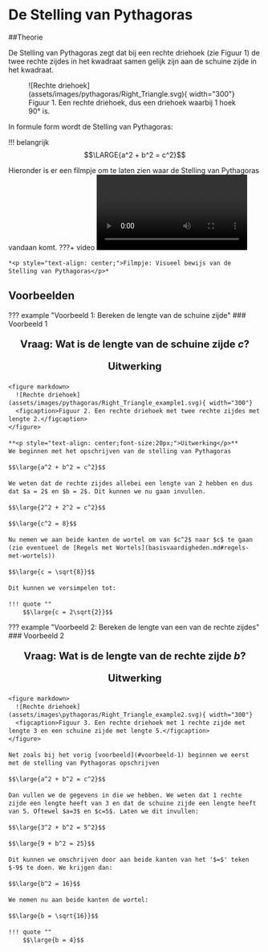 # De Stelling van Pythagoras
##Theorie

De Stelling van Pythagoras zegt dat bij een rechte driehoek (zie Figuur 1) de twee rechte zijdes in het kwadraat samen gelijk zijn aan de schuine zijde in het kwadraat.

<figure markdown>
  ![Rechte driehoek](assets/images/pythagoras/Right_Triangle.svg){ width="300"}
  <figcaption>Figuur 1. Een rechte driehoek, dus een driehoek waarbij 1 hoek 90° is.</figcaption>
</figure>

In formule form wordt de Stelling van Pythagoras:

!!! belangrijk
    $$\LARGE{a^2 + b^2 = c^2}$$

Hieronder is er een filmpje om te laten zien waar de Stelling van Pythagoras vandaan komt.
???+ video
    <video controls>
      <source src="../assets/videos/Pythagoras.mp4" type="video/mp4">
    </video>

    *<p style="text-align: center;">Filmpje: Visueel bewijs van de Stelling van Pythagoras</p>*

## Voorbeelden 
??? example "Voorbeeld 1: Bereken de lengte van de schuine zijde"
    ### Voorbeeld 1
    **<p style="text-align: center;font-size:20px;">Vraag: Wat is de lengte van de schuine zijde $c$?</p>**
        **<p style="text-align: center;font-size:20px;">Uitwerking</p>**
    
    <figure markdown>
      ![Rechte driehoek](assets/images/pythagoras/Right_Triangle_example1.svg){ width="300"}
      <figcaption>Figuur 2. Een rechte driehoek met twee rechte zijdes met lengte 2.</figcaption>
    </figure>

    **<p style="text-align: center;font-size:20px;">Uitwerking</p>**
    We beginnen met het opschrijven van de stelling van Pythagoras

    $$\large{a^2 + b^2 = c^2}$$

    We weten dat de rechte zijdes allebei een lengte van 2 hebben en dus dat $a = 2$ en $b = 2$. Dit kunnen we nu gaan invullen.

    $$\large{2^2 + 2^2 = c^2}$$

    $$\large{c^2 = 8}$$

    Nu nemen we aan beide kanten de wortel om van $c^2$ naar $c$ te gaan (zie eventueel de [Regels met Wortels](basisvaardigheden.md#regels-met-wortels))

    $$\large{c = \sqrt{8}}$$

    Dit kunnen we versimpelen tot:

    !!! quote ""
        $$\large{c = 2\sqrt{2}}$$
    
     

??? example "Voorbeeld 2: Bereken de lengte van een van de rechte zijdes"
    ### Voorbeeld 2
    **<p style="text-align: center;font-size:20px;">Vraag: Wat is de lengte van de rechte zijde $b$?</p>**
    **<p style="text-align: center;font-size:20px;">Uitwerking</p>** 

    <figure markdown>
      ![Rechte driehoek](assets/images\pythagoras/Right_Triangle_example2.svg){ width="300"}
      <figcaption>Figuur 3. Een rechte driehoek met 1 rechte zijde met lengte 3 en een schuine zijde met lengte 5.</figcaption>
    </figure>

    Net zoals bij het vorig [voorbeeld](#voorbeeld-1) beginnen we eerst met de stelling van Pythagoras opschrijven

    $$\large{a^2 + b^2 = c^2}$$

    Dan vullen we de gegevens in die we hebben. We weten dat 1 rechte zijde een lengte heeft van 3 en dat de schuine zijde een lengte heeft van 5. Oftewel $a=3$ en $c=5$. Laten we dit invullen:

    $$\large{3^2 + b^2 = 5^2}$$

    $$\large{9 + b^2 = 25}$$

    Dit kunnen we omschrijven door aan beide kanten van het '$=$' teken $-9$ te doen. We krijgen dan:

    $$\large{b^2 = 16}$$

    We nemen nu aan beide kanten de wortel:

    $$\large{b = \sqrt{16}}$$

    !!! quote ""
        $$\large{b = 4}$$ 

